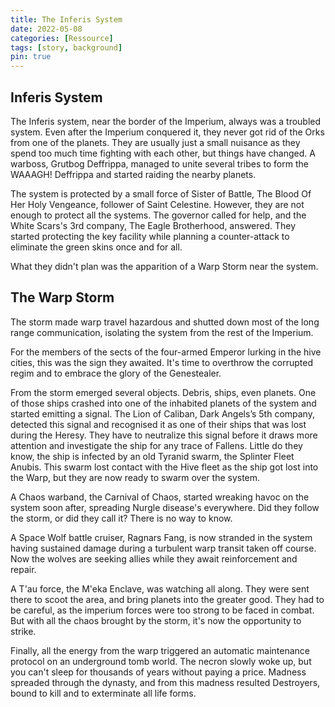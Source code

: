 ```yaml
---
title: The Inferis System
date: 2022-05-08
categories: [Ressource]
tags: [story, background]
pin: true
---
```


## Inferis System

The Inferis system, near the border of the Imperium, always was a troubled system. Even after the Imperium conquered it, they never got rid of the Orks from one of the planets. They are usually just a small nuisance
as they spend too much time fighting with each other, but things have changed. A warboss, Grutbog Deffrippa, managed to unite several tribes to form  the WAAAGH! Deffrippa and started raiding the nearby planets.

The system is protected by a small force of Sister of Battle, The Blood Of Her Holy Vengeance, follower of Saint Celestine. However, they are not enough to protect all the systems.
The governor called for help, and the White Scars's 3rd company, The Eagle Brotherhood, answered. They started protecting the key facility while planning a counter-attack to eliminate the green skins once and for all.

What they didn't plan was the apparition of a Warp Storm near the system.


## The Warp Storm

The storm made warp travel hazardous and shutted down most of the long range communication, isolating the system from the rest of the Imperium.

For the members of the sects of the four-armed Emperor lurking in the hive cities, this was the sign they awaited. It's time to overthrow the corrupted regim and to embrace the glory of the Genestealer.

From the storm emerged several objects. Debris, ships, even planets. One of those ships crashed into one of the inhabited planets of the system and started emitting a signal. The Lion of Caliban, Dark Angels’s 5th company,
detected this signal and recognised it as one of their ships that was lost during the Heresy. They have to neutralize this signal before it draws more attention and investigate the ship for any trace of Fallens. Little do they know,
the ship is infected by an old Tyranid swarm, the Splinter Fleet Anubis. This swarm lost contact with the Hive fleet as the ship got lost into the Warp, but they are now ready to swarm over the system.

A Chaos warband, the Carnival of Chaos, started wreaking havoc on the system soon after, spreading Nurgle disease's everywhere. Did they follow the storm, or did they call it? There is no way to know.

A Space Wolf battle cruiser, Ragnars Fang, is now stranded in the system having sustained damage during a turbulent warp transit taken off course. Now the wolves are seeking allies while they await reinforcement and repair.

A T'au force, the M'eka Enclave, was watching all along. They were sent there to scoot the area, and bring planets into the greater good. They had to be careful, as the imperium forces were too strong to be faced in combat.
But with all the chaos brought by the storm, it's now the opportunity to strike.

Finally, all the energy from the warp triggered an automatic maintenance protocol on an underground tomb world. The necron slowly woke up, but you can't sleep for thousands of years without paying a price. Madness spreaded through
the dynasty, and from this madness resulted Destroyers, bound to kill and to exterminate all life forms.
